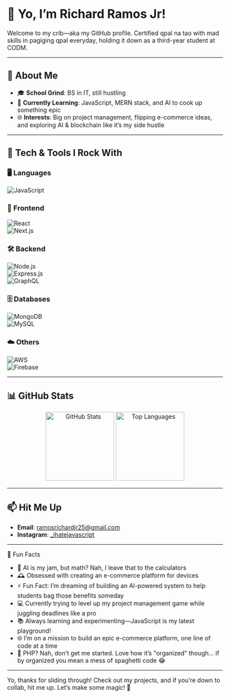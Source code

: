 # 👋 Yo, I’m Richard Ramos Jr!  

Welcome to my crib—aka my GitHub profile. Certified qpal na tao with mad skills in pagiging qpal everyday, holding it down as a third-year student at CODM.  

---

## 🌟 About Me
- 🎓 **School Grind**: BS in IT, still hustling  
- 🌱 **Currently Learning**: JavaScript, MERN stack, and AI to cook up something epic  
- 🌐 **Interests**: Big on project management, flipping e-commerce ideas, and exploring AI & blockchain like it’s my side hustle  

---

## 🔧 Tech & Tools I Rock With  
### 🖥️ Languages  
![JavaScript](https://img.shields.io/badge/JavaScript-F7DF1E?style=for-the-badge&logo=javascript&logoColor=black)

### 🎨 Frontend  
![React](https://img.shields.io/badge/React-20232A?style=for-the-badge&logo=react&logoColor=61DAFB)  
![Next.js](https://img.shields.io/badge/Next.js-000000?style=for-the-badge&logo=nextdotjs&logoColor=white)

### 🛠️ Backend  
![Node.js](https://img.shields.io/badge/Node.js-43853D?style=for-the-badge&logo=node.js&logoColor=white)  
![Express.js](https://img.shields.io/badge/Express.js-404D59?style=for-the-badge&logo=express&logoColor=white)  
![GraphQL](https://img.shields.io/badge/GraphQL-E10098?style=for-the-badge&logo=graphql&logoColor=white)

### 🗄️ Databases  
![MongoDB](https://img.shields.io/badge/MongoDB-47A248?style=for-the-badge&logo=mongodb&logoColor=white)  
![MySQL](https://img.shields.io/badge/MySQL-4479A1?style=for-the-badge&logo=mysql&logoColor=white)

### ☁️ Others  
![AWS](https://img.shields.io/badge/AWS-232F3E?style=for-the-badge&logo=amazon-aws&logoColor=white)  
![Firebase](https://img.shields.io/badge/Firebase-FFCA28?style=for-the-badge&logo=firebase&logoColor=black)

---

## 📊 GitHub Stats
<p align="center">
  <img src="https://github-readme-stats.vercel.app/api?username=username-amp&show_icons=true&theme=radical" alt="GitHub Stats" height="160" />
  <img src="https://github-readme-stats.vercel.app/api/top-langs/?username=username-amp&layout=compact&theme=radical" alt="Top Languages" height="160" />
</p>

---

## 📫 Hit Me Up  
- **Email**: ramosrichardjr25@gmail.com  
- **Instagram**: [_ihatejavascript](https://instagram.com/_ihatejavascript)  

---

🌟 Fun Facts
- 🤖 AI is my jam, but math? Nah, I leave that to the calculators
- 🕰️ Obsessed with creating an e-commerce platform for devices
- ⚡ Fun Fact: I’m dreaming of building an AI-powered system to help students bag those benefits someday
- 💻 Currently trying to level up my project management game while juggling deadlines like a pro
- 📚 Always learning and experimenting—JavaScript is my latest playground!
- 🌐 I’m on a mission to build an epic e-commerce platform, one line of code at a time
- 🐘 PHP? Nah, don’t get me started. Love how it’s "organized" though... if by organized you mean a mess of spaghetti code 😂

---

Yo, thanks for sliding through! Check out my projects, and if you’re down to collab, hit me up. Let’s make some magic! 🚀   
